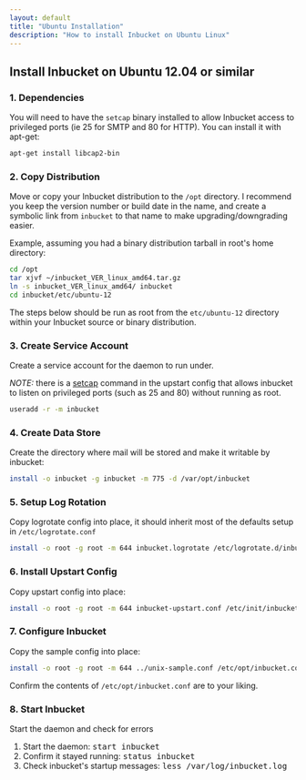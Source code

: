 ```yaml
---
layout: default
title: "Ubuntu Installation"
description: "How to install Inbucket on Ubuntu Linux"
---
```


## Install Inbucket on Ubuntu 12.04 or similar

### 1. Dependencies

You will need to have the `setcap` binary installed to allow Inbucket access to
privileged ports (ie 25 for SMTP and 80 for HTTP).  You can install it with
apt-get:

~~~ sh
apt-get install libcap2-bin
~~~


### 2. Copy Distribution

Move or copy your Inbucket distribution to the `/opt` directory.  I recommend
you keep the version number or build date in the name, and create a symbolic
link from `inbucket` to that name to make upgrading/downgrading easier.

Example, assuming you had a binary distribution tarball in root's home
directory:

~~~ sh
cd /opt
tar xjvf ~/inbucket_VER_linux_amd64.tar.gz
ln -s inbucket_VER_linux_amd64/ inbucket
cd inbucket/etc/ubuntu-12
~~~

The steps below should be run as root from the `etc/ubuntu-12` directory within
your Inbucket source or binary distribution.


### 3. Create Service Account

Create a service account for the daemon to run under.

*NOTE:* there is a [setcap] command in the upstart config that allows inbucket
to listen on privileged ports (such as 25 and 80) without running as root.

~~~ sh
useradd -r -m inbucket
~~~


### 4. Create Data Store

Create the directory where mail will be stored and make it writable by inbucket:

~~~ sh
install -o inbucket -g inbucket -m 775 -d /var/opt/inbucket
~~~


### 5. Setup Log Rotation

Copy logrotate config into place, it should inherit most of the defaults setup
in `/etc/logrotate.conf`

~~~ sh
install -o root -g root -m 644 inbucket.logrotate /etc/logrotate.d/inbucket
~~~


### 6. Install Upstart Config

Copy upstart config into place:

~~~ sh
install -o root -g root -m 644 inbucket-upstart.conf /etc/init/inbucket
~~~


### 7. Configure Inbucket
Copy the sample config into place:

~~~ sh
install -o root -g root -m 644 ../unix-sample.conf /etc/opt/inbucket.conf
~~~

Confirm the contents of `/etc/opt/inbucket.conf` are to your liking.


### 8. Start Inbucket

Start the daemon and check for errors

1. Start the daemon: <kbd>start inbucket</kbd>
2. Confirm it stayed running: <kbd>status inbucket</kbd> 
3. Check inbucket's startup messages: <kbd>less /var/log/inbucket.log</kbd>

[setcap]: http://www.kernel.org/doc/man-pages/online/pages/man7/capabilities.7.html
